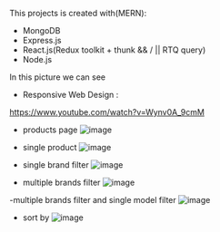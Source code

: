 This projects is created with(MERN):
  - MongoDB
  - Express.js
  - React.js(Redux toolkit + thunk && / || RTQ query) 
  - Node.js
  
  
 In this picture we can see 
 
 - Responsive Web Design : 
 
https://www.youtube.com/watch?v=Wynv0A_9cmM


- products page
![image](https://github.com/Alcrro/MERN/assets/96865252/67c30366-cee3-42e2-b7fd-ea8baf447773)

- single product
![image](https://github.com/Alcrro/MERN/assets/96865252/1db81f69-54ff-456c-b1e7-1de215e07802)

- single brand filter
![image](https://user-images.githubusercontent.com/96865252/229975014-aa09f16b-3944-425e-a48c-bb4cf890a662.png)


- multiple brands filter
![image](https://user-images.githubusercontent.com/96865252/229975044-c02b5b9b-b1c1-4d24-a2ba-8ccf90760475.png)

-multiple brands filter and single model filter
![image](https://user-images.githubusercontent.com/96865252/229975123-1f9affd9-5ac9-4d1b-92dd-d62231923787.png)

- sort by
![image](https://user-images.githubusercontent.com/96865252/229975263-ac2c5ba7-627c-400a-8bcc-a8185de4fb22.png)
